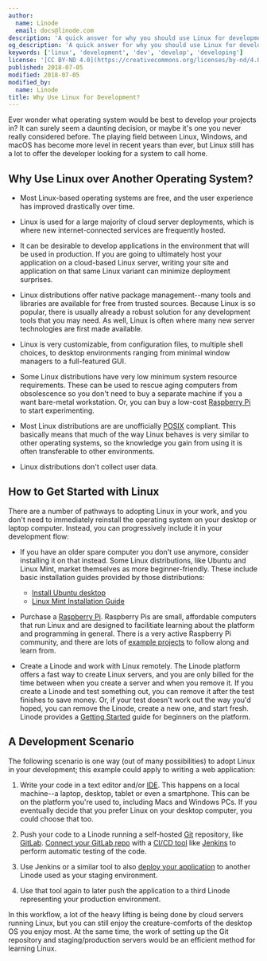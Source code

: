 ```yaml
---
author:
  name: Linode
  email: docs@linode.com
description: 'A quick answer for why you should use Linux for development.'
og_description: 'A quick answer for why you should use Linux for development.'
keywords: ['linux', 'development', 'dev', 'develop', 'developing']
license: '[CC BY-ND 4.0](https://creativecommons.org/licenses/by-nd/4.0)'
published: 2018-07-05
modified: 2018-07-05
modified_by:
  name: Linode
title: Why Use Linux for Development?
---
```


Ever wonder what operating system would be best to develop your projects in? It can surely seem a daunting decision, or maybe it's one you never really considered before. The playing field between Linux, Windows, and macOS has become more level in recent years than ever, but Linux still has a lot to offer the developer looking for a system to call home.

## Why Use Linux over Another Operating System?

-   Most Linux-based operating systems are free, and the user experience has improved drastically over time.

-   Linux is used for a large majority of cloud server deployments, which is where new internet-connected services are frequently hosted.

-   It can be desirable to develop applications in the environment that will be used in production. If you are going to ultimately host your application on a cloud-based Linux server, writing your site and application on that same Linux variant can minimize deployment surprises.

-   Linux distributions offer native package management--many tools and libraries are available for free from trusted sources. Because Linux is so popular, there is usually already a robust solution for any development tools that you may need. As well, Linux is often where many new server technologies are first made available.

-   Linux is very customizable, from configuration files, to multiple shell choices, to desktop environments ranging from minimal window managers to a full-featured GUI.

-   Some Linux distributions have very low minimum system resource requirements. These can be used to rescue aging computers from obsolescence so you don't need to buy a separate machine if you a want bare-metal workstation. Or, you can buy a low-cost [Raspberry Pi](https://www.raspberrypi.org) to start experimenting.

-   Most Linux distributions are are unofficially [POSIX](https://en.wikipedia.org/wiki/POSIX) compliant. This basically means that much of the way Linux behaves is very similar to other operating systems, so the knowledge you gain from using it is often transferable to other environments.

-   Linux distributions don't collect user data.

## How to Get Started with Linux

There are a number of pathways to adopting Linux in your work, and you don't need to immediately reinstall the operating system on your desktop or laptop computer. Instead, you can progressively include it in your development flow:

-   If you have an older spare computer you don't use anymore, consider installing it on that instead. Some Linux distributions, like Ubuntu and Linux Mint, market themselves as more beginner-friendly. These include basic installation guides provided by those distributions:

    -   [Install Ubuntu desktop](https://tutorials.ubuntu.com/tutorial/tutorial-install-ubuntu-desktop#0)
    -   [Linux Mint Installation Guide](https://linuxmint-installation-guide.readthedocs.io/en/latest/)

-   Purchase a [Raspberry Pi](https://www.raspberrypi.org/). Raspberry Pis are small, affordable computers that run Linux and are designed to facilitiate learning about the platform and programming in general. There is a very active Raspberry Pi community, and there are lots of [example projects](https://projects.raspberrypi.org/en/) to follow along and learn from.

-   Create a Linode and work with Linux remotely. The Linode platform offers a fast way to create Linux servers, and you are only billed for the time between when you create a server and when you remove it. If you create a Linode and test something out, you can remove it after the test finishes to save money. Or, if your test doesn't work out the way you'd hoped, you can remove the Linode, create a new one, and start fresh. Linode provides a [Getting Started](/docs/getting-started/) guide for beginners on the platform.

## A Development Scenario

The following scenario is one way (out of many possibilities) to adopt Linux in your development; this example could apply to writing a web application:

1.  Write your code in a text editor and/or [IDE](https://en.wikipedia.org/wiki/Integrated_development_environment). This happens on a local machine--a laptop, desktop, tablet or even a smartphone. This can be on the platform you're used to, including Macs and Windows PCs. If you eventually decide that you prefer Linux on your desktop computer, you could choose that too.

1.  Push your code to a Linode running a self-hosted [Git](https://www.linode.com/docs/development/version-control/how-to-configure-git/) repository, like [GitLab](https://about.gitlab.com). [Connect your GitLab repo](https://docs.gitlab.com/ee/integration/jenkins.html) with a [CI/CD tool](https://linode.com/docs/development/ci/introduction-ci-cd/) like [Jenkins](https://jenkins.io) to perform automatic testing of the code.

1.  Use Jenkins or a similar tool to also [deploy your application](https://jenkins.io/doc/pipeline/tour/deployment/) to another Linode used as your staging environment.

1.  Use that tool again to later push the application to a third Linode representing your production environment.

In this workflow, a lot of the heavy lifting is being done by cloud servers running Linux, but you can still enjoy the creature-comforts of the desktop OS you enjoy most. At the same time, the work of setting up the Git repository and staging/production servers would be an efficient method for learning Linux.